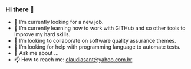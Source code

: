 ### Hi there 👋


- 🔭 I’m currently looking for a new job.
- 🌱 I’m currently learning how to work with GITHub and so other tools to improve my hard skills. 
- 👯 I’m looking to collaborate on software quality assurance themes.
- 🤔 I’m looking for help with programming language to automate tests.
- 💬 Ask me about ...
- 📫 How to reach me: claudiasant@yahoo.com.br 

